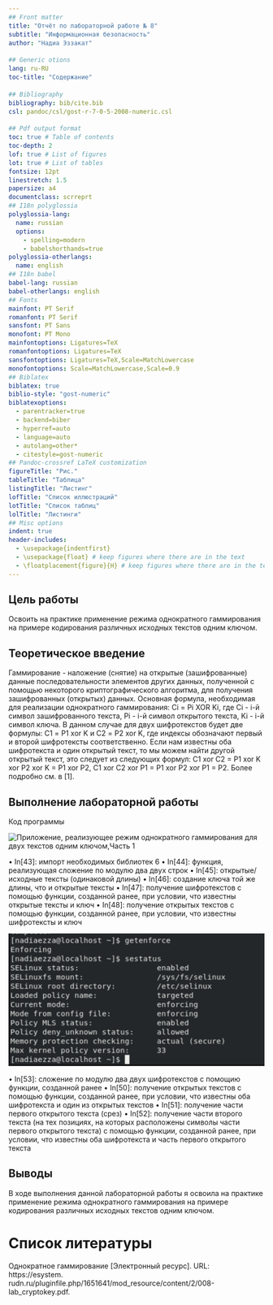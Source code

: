```yaml
---
## Front matter
title: "Отчёт по лабораторной работе № 8"
subtitle: "Информационная безопасность"
author: "Надиа Эззакат"

## Generic otions
lang: ru-RU
toc-title: "Содержание"

## Bibliography
bibliography: bib/cite.bib
csl: pandoc/csl/gost-r-7-0-5-2008-numeric.csl

## Pdf output format
toc: true # Table of contents
toc-depth: 2
lof: true # List of figures
lot: true # List of tables
fontsize: 12pt
linestretch: 1.5
papersize: a4
documentclass: scrreprt
## I18n polyglossia
polyglossia-lang:
  name: russian
  options:
	- spelling=modern
	- babelshorthands=true
polyglossia-otherlangs:
  name: english
## I18n babel
babel-lang: russian
babel-otherlangs: english
## Fonts
mainfont: PT Serif
romanfont: PT Serif
sansfont: PT Sans
monofont: PT Mono
mainfontoptions: Ligatures=TeX
romanfontoptions: Ligatures=TeX
sansfontoptions: Ligatures=TeX,Scale=MatchLowercase
monofontoptions: Scale=MatchLowercase,Scale=0.9
## Biblatex
biblatex: true
biblio-style: "gost-numeric"
biblatexoptions:
  - parentracker=true
  - backend=biber
  - hyperref=auto
  - language=auto
  - autolang=other*
  - citestyle=gost-numeric
## Pandoc-crossref LaTeX customization
figureTitle: "Рис."
tableTitle: "Таблица"
listingTitle: "Листинг"
lofTitle: "Список иллюстраций"
lotTitle: "Список таблиц"
lolTitle: "Листинги"
## Misc options
indent: true
header-includes:
  - \usepackage{indentfirst}
  - \usepackage{float} # keep figures where there are in the text
  - \floatplacement{figure}{H} # keep figures where there are in the text
---
```


## Цель работы

Освоить на практике применение режима однократного гаммирования на
примере кодирования различных исходных текстов одним ключом.


## Теоретическое введение
Гаммирование - наложение (снятие) на открытые (зашифрованные) данные
последовательности элементов других данных, полученной с помощью некоторого криптографического алгоритма, для получения зашифрованных (открытых)
данных.
Основная формула, необходимая для реализации однократного гаммирования:
Ci = Pi XOR Ki, где Ci - i-й символ зашифрованного текста, Pi - i-й символ открытого
текста, Ki - i-й символ ключа.
В данном случае для двух шифротекстов будет две формулы: С1 = P1 xor K и С2 =
P2 xor K, где индексы обозначают первый и второй шифротексты соответственно.
Если нам известны оба шифротекста и один открытый текст, то мы можем
найти другой открытый текст, это следует из следующих формул: C1 xor C2 = P1
xor K xor P2 xor K = P1 xor P2, C1 xor C2 xor P1 = P1 xor P2 xor P1 = P2.
Более подробно см. в [1].

## Выполнение лабораторной работы

Код программы 


![Приложение, реализующее режим однократного гаммирования для двух текстов одним ключом,Часть 1](1.png)

• In[43]: импорт необходимых библиотек 6
• In[44]: функция, реализующая сложение по модулю два двух строк
• In[45]: открытые/исходные тексты (одинаковой длины)
• In[46]: создание ключа той же длины, что и открытые тексты
• In[47]: получение шифротекстов с помощью функции, созданной ранее, при
условии, что известны открытые тексты и ключ
• In[48]: получение открытых текстов с помощью функции, созданной ранее,
при условии, что известны шифротексты и ключ


![Рис. 8.2: Приложение, реализующее режим однократного гаммирования для двух текстов одним ключом, Часть 2](2.png)

• In[53]: сложение по модулю два двух шифротекстов с помощию функции,
созданной ранее
• In[50]: получение открытых текстов с помощью функции, созданной ранее,
при условии, что известны оба шифротекста и один из открытых текстов
• In[51]: получение части первого открытого текста (срез)
• In[52]: получение части второго текста (на тех позициях, на которых расположены символы части первого открытого текста) с помощью функции,
созданной ранее, при условии, что известны оба шифротекста и часть первого открытого текста


## Выводы
В ходе выполнения данной лабораторной работы я освоила на практике применение режима однократного гаммирования на примере кодирования различных
исходных текстов одним ключом.

# Список литературы
Однократное гаммирование [Электронный ресурс]. URL: https://esystem.
rudn.ru/pluginfile.php/1651641/mod_resource/content/2/008-lab_cryptokey.pdf.
